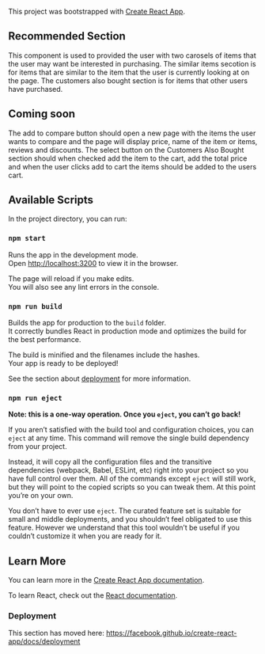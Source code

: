 This project was bootstrapped with [Create React App](https://github.com/facebook/create-react-app).
## Recommended Section
This component is used to provided the user with two carosels of items that the user may want be interested in purchasing. The similar items secotion is for items that are similar to the item that the user is currently looking at on the page. The customers also bought section is for items that other users have purchased.

## Coming soon
The add to compare button should open a new page with the items the user wants to compare and the page will display price, name of the item or items, reviews and discounts.
The select button on the Customers Also Bought section should when checked add the item to the cart, add the total price and when the user clicks add to cart the items should be added to the users cart.

## Available Scripts

In the project directory, you can run:

### `npm start`

Runs the app in the development mode.<br />
Open [http://localhost:3200](http://localhost:3200) to view it in the browser.

The page will reload if you make edits.<br />
You will also see any lint errors in the console.

### `npm run build`

Builds the app for production to the `build` folder.<br />
It correctly bundles React in production mode and optimizes the build for the best performance.

The build is minified and the filenames include the hashes.<br />
Your app is ready to be deployed!

See the section about [deployment](https://facebook.github.io/create-react-app/docs/deployment) for more information.

### `npm run eject`

**Note: this is a one-way operation. Once you `eject`, you can’t go back!**

If you aren’t satisfied with the build tool and configuration choices, you can `eject` at any time. This command will remove the single build dependency from your project.

Instead, it will copy all the configuration files and the transitive dependencies (webpack, Babel, ESLint, etc) right into your project so you have full control over them. All of the commands except `eject` will still work, but they will point to the copied scripts so you can tweak them. At this point you’re on your own.

You don’t have to ever use `eject`. The curated feature set is suitable for small and middle deployments, and you shouldn’t feel obligated to use this feature. However we understand that this tool wouldn’t be useful if you couldn’t customize it when you are ready for it.

## Learn More

You can learn more in the [Create React App documentation](https://facebook.github.io/create-react-app/docs/getting-started).

To learn React, check out the [React documentation](https://reactjs.org/).

### Deployment

This section has moved here: https://facebook.github.io/create-react-app/docs/deployment

